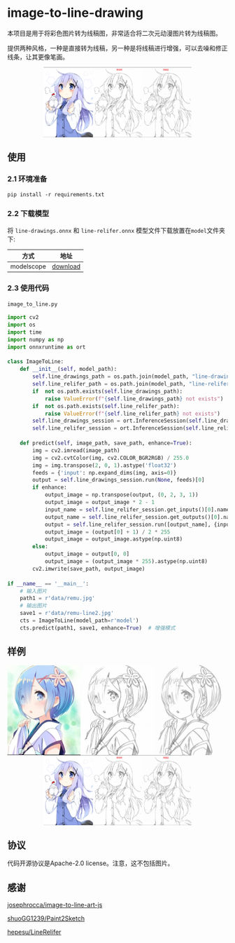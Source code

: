 # image-to-line-drawing
本项目是用于将彩色图片转为线稿图，非常适合将二次元动漫图片转为线稿图。

提供两种风格，一种是直接转为线稿，另一种是将线稿进行增强，可以去噪和修正线条，让其更像笔画。

<img src="assets/qino_combined_image.png" alt="qino_combined_image" style="display: block; margin: auto; zoom:33%;" />



## 使用

### 2.1 环境准备

```
pip install -r requirements.txt
```

### 2.2 下载模型

将 `line-drawings.onnx` 和 `line-relifer.onnx` 模型文件下载放置在`model`文件夹下: 

| 方式       | 地址                                                         |
| ---------- | ------------------------------------------------------------ |
| modelscope | [download](https://modelscope.cn/models/mscoder/image-to-line-drawing-onnx/summary) |

### 2.3 使用代码

`image_to_line.py`

```python
import cv2
import os
import time
import numpy as np
import onnxruntime as ort

class ImageToLine:
    def __init__(self, model_path):
        self.line_drawings_path = os.path.join(model_path, "line-drawings.onnx")
        self.line_relifer_path = os.path.join(model_path, "line-relifer.onnx")
        if  not os.path.exists(self.line_drawings_path):
            raise ValueError(f"{self.line_drawings_path} not exists")
        if  not os.path.exists(self.line_relifer_path):
            raise ValueError(f"{self.line_relifer_path} not exists")
        self.line_drawings_session = ort.InferenceSession(self.line_drawings_path)
        self.line_relifer_session = ort.InferenceSession(self.line_relifer_path)

    def predict(self, image_path, save_path, enhance=True):
        img = cv2.imread(image_path)
        img = cv2.cvtColor(img, cv2.COLOR_BGR2RGB) / 255.0
        img = img.transpose(2, 0, 1).astype('float32')
        feeds = {'input': np.expand_dims(img, axis=0)}
        output = self.line_drawings_session.run(None, feeds)[0]
        if enhance:
            output_image = np.transpose(output, (0, 2, 3, 1))
            output_image = output_image * 2 - 1
            input_name = self.line_relifer_session.get_inputs()[0].name
            output_name = self.line_relifer_session.get_outputs()[0].name
            output = self.line_relifer_session.run([output_name], {input_name: output_image})[0]
            output_image = (output[0] + 1) / 2 * 255
            output_image = output_image.astype(np.uint8)
        else:
            output_image = output[0, 0]   
            output_image = (output_image * 255).astype(np.uint8) 
        cv2.imwrite(save_path, output_image)

if __name__ == '__main__':
    # 输入图片
    path1 = r'data/remu.jpg'
    # 输出图片
    save1 = r'data/remu-line2.jpg'
    cts = ImageToLine(model_path=r'model')
    cts.predict(path1, save1, enhance=True)  # 增强模式
```

## 样例

<img src="assets/remu_combined_image.jpg" alt="remu_combined_image" style="display: block; margin: auto; zoom: 57%;" />



<img src="assets/qino_combined_image.png" alt="qino_combined_image" style="display: block; margin: auto; zoom:33%;" />

## 协议

代码开源协议是Apache-2.0 license。注意，这不包括图片。

## 感谢

[josephrocca/image-to-line-art-js](https://github.com/josephrocca/image-to-line-art-js)

[shuoGG1239/Paint2Sketch](https://github.com/shuoGG1239/Paint2Sketch)

[hepesu/LineRelifer](https://github.com/hepesu/LineRelifer)

